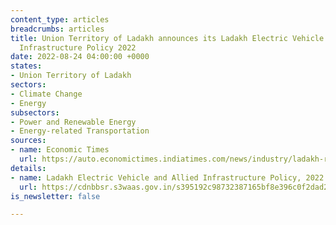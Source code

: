 ```yaml
---
content_type: articles
breadcrumbs: articles
title: Union Territory of Ladakh announces its Ladakh Electric Vehicle and Allied
  Infrastructure Policy 2022
date: 2022-08-24 04:00:00 +0000
states:
- Union Territory of Ladakh
sectors:
- Climate Change
- Energy
subsectors:
- Power and Renewable Energy
- Energy-related Transportation
sources:
- name: Economic Times
  url: https://auto.economictimes.indiatimes.com/news/industry/ladakh-rolls-out-ev-policy-with-subsidies-to-encourage-buyers/93680488
details:
- name: Ladakh Electric Vehicle and Allied Infrastructure Policy, 2022
  url: https://cdnbbsr.s3waas.gov.in/s395192c98732387165bf8e396c0f2dad2/uploads/2022/08/2022081947.pdf
is_newsletter: false

---
```

